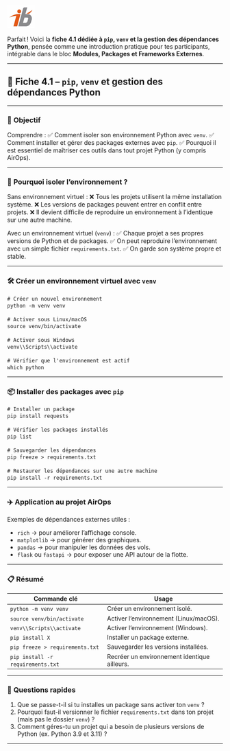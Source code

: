 ![Logo](images\logo.png)

Parfait ! Voici la **fiche 4.1 dédiée à `pip`, `venv` et la gestion des dépendances Python**, pensée comme une introduction pratique pour tes participants, intégrable dans le bloc **Modules, Packages et Frameworks Externes**.

---

## 🧩 Fiche 4.1 – `pip`, `venv` et gestion des dépendances Python

---

### 🎯 **Objectif**

Comprendre :
✅ Comment isoler son environnement Python avec `venv`.
✅ Comment installer et gérer des packages externes avec `pip`.
✅ Pourquoi il est essentiel de maîtriser ces outils dans tout projet Python (y compris AirOps).

---

### 🔎 **Pourquoi isoler l’environnement ?**

Sans environnement virtuel :
❌ Tous les projets utilisent la même installation système.
❌ Les versions de packages peuvent entrer en conflit entre projets.
❌ Il devient difficile de reproduire un environnement à l’identique sur une autre machine.

Avec un environnement virtuel (`venv`) :
✅ Chaque projet a ses propres versions de Python et de packages.
✅ On peut reproduire l’environnement avec un simple fichier `requirements.txt`.
✅ On garde son système propre et stable.

---

### 🛠 **Créer un environnement virtuel avec `venv`**

```
# Créer un nouvel environnement
python -m venv venv

# Activer sous Linux/macOS
source venv/bin/activate

# Activer sous Windows
venv\\Scripts\\activate

# Vérifier que l'environnement est actif
which python
```

---

### 📦 **Installer des packages avec `pip`**

```
# Installer un package
pip install requests

# Vérifier les packages installés
pip list

# Sauvegarder les dépendances
pip freeze > requirements.txt

# Restaurer les dépendances sur une autre machine
pip install -r requirements.txt
```

---

### ✈️ **Application au projet AirOps**

Exemples de dépendances externes utiles :

* `rich` → pour améliorer l’affichage console.
* `matplotlib` → pour générer des graphiques.
* `pandas` → pour manipuler les données des vols.
* `flask` ou `fastapi` → pour exposer une API autour de la flotte.

---

### 📋 **Résumé**

| Commande clé                      | Usage                                        |
| --------------------------------- | -------------------------------------------- |
| `python -m venv venv`             | Créer un environnement isolé.                |
| `source venv/bin/activate`        | Activer l’environnement (Linux/macOS).       |
| `venv\\Scripts\\activate`         | Activer l’environnement (Windows).           |
| `pip install X`                   | Installer un package externe.                |
| `pip freeze > requirements.txt`   | Sauvegarder les versions installées.         |
| `pip install -r requirements.txt` | Recréer un environnement identique ailleurs. |

---

### 🧪 **Questions rapides**

1. Que se passe-t-il si tu installes un package sans activer ton `venv` ?
2. Pourquoi faut-il versionner le fichier `requirements.txt` dans ton projet (mais pas le dossier `venv`) ?
3. Comment géres-tu un projet qui a besoin de plusieurs versions de Python (ex. Python 3.9 et 3.11) ?

---
